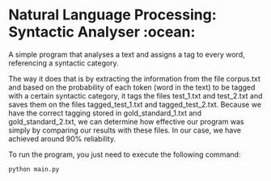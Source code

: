 <h1>Natural Language Processing: Syntactic Analyser :ocean:</h1>

<p>A simple program that analyses a text and assigns a tag to every word, referencing a syntactic category.</p> 

<p>The way it does that is by extracting the information from the file corpus.txt and based on the probability of each token (word in the text) to be tagged with a certain syntactic category, it tags the files test_1.txt and test_2.txt and saves them on the files tagged_test_1.txt and tagged_test_2.txt. Because we have the correct tagging stored in gold_standard_1.txt and gold_standard_2.txt, we can determine how effective our program was simply by comparing our results with these files. In our case, we have achieved around 90% reliability.</p>


<p>To run the program, you just need to execute the following command:</p>

```
python main.py
```
